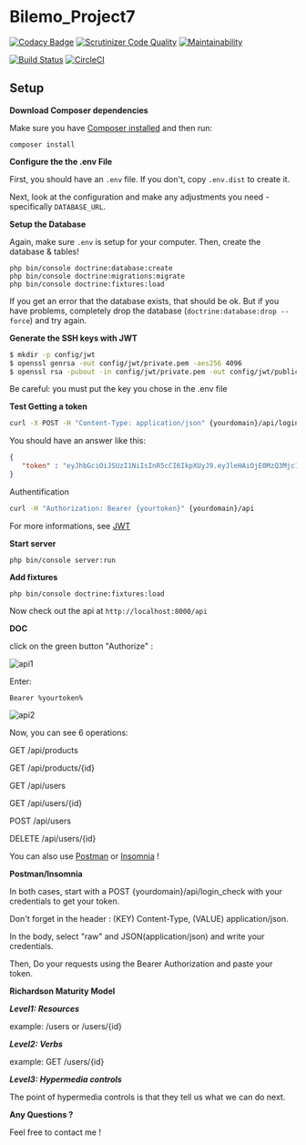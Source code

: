 # Bilemo_Project7

[![Codacy Badge](https://api.codacy.com/project/badge/Grade/12b708ebfa804b878c7b4b427e8f6e60)](https://app.codacy.com/app/sergisergio/Bilemo_Project7?utm_source=github.com&utm_medium=referral&utm_content=sergisergio/Bilemo_Project7&utm_campaign=Badge_Grade_Dashboard)
[![Scrutinizer Code Quality](https://scrutinizer-ci.com/g/sergisergio/Bilemo_Project7/badges/quality-score.png?b=master)](https://scrutinizer-ci.com/g/sergisergio/Bilemo_Project7/?branch=master)
[![Maintainability](https://api.codeclimate.com/v1/badges/8f370362c78c588ce085/maintainability)](https://codeclimate.com/github/sergisergio/Bilemo_Project7/maintainability)

[![Build Status](https://travis-ci.org/sergisergio/Bilemo_Project7.svg?branch=master)](https://travis-ci.org/sergisergio/Bilemo_Project7)
[![CircleCI](https://circleci.com/gh/sergisergio/Bilemo_Project7.svg?style=svg)](https://circleci.com/gh/sergisergio/Bilemo_Project7)

## Setup

**Download Composer dependencies**

Make sure you have [Composer installed](https://getcomposer.org/download/)
and then run:

```
composer install
```

**Configure the the .env File**

First, you should have an `.env` file.
If you don't, copy `.env.dist` to create it.

Next, look at the configuration and make any adjustments you
need - specifically `DATABASE_URL`.

**Setup the Database**

Again, make sure `.env` is setup for your computer. Then, create
the database & tables!

```
php bin/console doctrine:database:create
php bin/console doctrine:migrations:migrate
php bin/console doctrine:fixtures:load
```

If you get an error that the database exists, that should
be ok. But if you have problems, completely drop the
database (`doctrine:database:drop --force`) and try again.

**Generate the SSH keys with JWT**

``` bash
$ mkdir -p config/jwt 
$ openssl genrsa -out config/jwt/private.pem -aes256 4096
$ openssl rsa -pubout -in config/jwt/private.pem -out config/jwt/public.pem
```
Be careful: you must put the key you chose in the .env file

**Test Getting a token**

```bash
curl -X POST -H "Content-Type: application/json" {yourdomain}/api/login_check -d '{"username":"{yourusername}", "password":"{yourpassword}"}'

```

You should have an answer like this:

```json
{
   "token" : "eyJhbGciOiJSUzI1NiIsInR5cCI6IkpXUyJ9.eyJleHAiOjE0MzQ3Mjc1MzYsInVzZXJuYW1lIjoia29ybGVvbiIsImlhdCI6IjE0MzQ2NDExMzYifQ.nh0L_wuJy6ZKIQWh6OrW5hdLkviTs1_bau2GqYdDCB0Yqy_RplkFghsuqMpsFls8zKEErdX5TYCOR7muX0aQvQxGQ4mpBkvMDhJ4-pE4ct2obeMTr_s4X8nC00rBYPofrOONUOR4utbzvbd4d2xT_tj4TdR_0tsr91Y7VskCRFnoXAnNT-qQb7ci7HIBTbutb9zVStOFejrb4aLbr7Fl4byeIEYgp2Gd7gY"
}
```

Authentification

```bash
curl -H "Authorization: Bearer {yourtoken}" {yourdomain}/api

```

For more informations, see [JWT](https://github.com/lexik/LexikJWTAuthenticationBundle)

**Start server**

```
php bin/console server:run
```

**Add fixtures**

```
php bin/console doctrine:fixtures:load
```

Now check out the api at `http://localhost:8000/api`

**DOC**

click on the green button "Authorize" :

![api1](https://api-platform.com/static/JWTAuthorizeButton-702943047407dc8abd80a3e6c301d4f0-a72cf.png)


Enter:
```
Bearer %yourtoken%
```

![api2](https://api-platform.com/static/JWTConfigureApiKey-2b1888051ed1e63d8d3520f369c15e95-a72cf.png)

Now, you can see 6 operations:

GET /api/products

GET /api/products/{id}

GET /api/users

GET /api/users/{id}

POST /api/users

DELETE /api/users/{id}

You can also use [Postman](https://www.getpostman.com/) or [Insomnia](https://insomnia.rest/) !

**Postman/Insomnia**


In both cases, start with a POST {yourdomain}/api/login_check with your credentials to get your token.

Don't forget in the header : (KEY) Content-Type, (VALUE) application/json.

In the body, select "raw" and JSON(application/json) and write your credentials.

Then, Do your requests using the Bearer Authorization and paste your token.

**Richardson Maturity Model**

***Level1: Resources***

example: /users or /users/{id}

***Level2: Verbs***

example: GET /users/{id}

***Level3: Hypermedia controls***

The point of hypermedia controls is that they tell us what we can do next.







**Any Questions ?**

Feel free to contact me !
